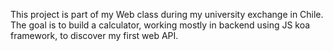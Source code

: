 This project is part of my Web class during my university exchange in Chile.
The goal is to build a calculator, working mostly in backend using JS koa framework, to discover my first web API.
